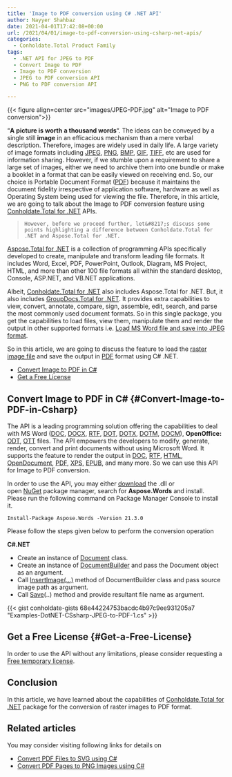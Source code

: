 ```yaml
---
title: 'Image to PDF conversion using C# .NET API'
author: Nayyer Shahbaz
date: 2021-04-01T17:42:08+00:00
url: /2021/04/01/image-to-pdf-conversion-using-csharp-net-apis/
categories:
  - Conholdate.Total Product Family
tags:
  - .NET API for JPEG to PDF
  - Convert Image to PDF
  - Image to PDF conversion
  - JPEG to PDF conversion API
  - PNG to PDF conversion API

---
```



{{< figure align=center src="images/JPEG-PDF.jpg" alt="Image to PDF conversion">}}
 

&#8220;**A** **picture is worth** **a thousand words**&#8220;. The ideas can be conveyed by a single still **image** in an efficacious mechanism than a mere verbal description. Therefore, images are widely used in daily life. A large variety of image formats including [JPEG][2], [PNG][3], [BMP][4], [GIF][5], [TIFF][6], etc are used for information sharing. However, if we stumble upon a requirement to share a large set of images, either we need to archive them into one bundle or make a booklet in a format that can be easily viewed on receiving end. So, our choice is Portable Document Format ([PDF][7]) because it maintains the document fidelity irrespective of application software, hardware as well as Operating System being used for viewing the file. Therefore, in this article, we are going to talk about the Image to PDF conversion feature using [Conholdate.Total for .NET][8] APIs.

<blockquote class="wp-block-quote">
  
    However, before we proceed further, let&#8217;s discuss some points highlighting a difference between Conholdate.Total for .NET and Aspose.Total for .NET.
  
</blockquote>

[Aspose.Total for .NET][9] is a collection of programming APIs specifically developed to create, manipulate and transform leading file formats. It includes Word, Excel, PDF, PowerPoint, Outlook, Diagram, MS Project, HTML, and more than other 100 file formats all within the standard desktop, Console, ASP.NET, and VB.NET applications.

Albeit, [Conholdate.Total for .NET][8] also includes Aspose.Total for .NET. But, it also includes [GroupDocs.Total for .NET][10]. It provides extra capabilities to view, convert, annotate, compare, sign, assemble, edit, search, and parse the most commonly used document formats. So in this single package, you get the capabilities to load files, view them, manipulate them and render the output in other supported formats i.e. [Load MS Word file and save into JPEG format][11].

So in this article, we are going to discuss the feature to load the [raster image file][12] and save the output in [PDF][7] format using C# .NET.

  * [Convert Image to PDF in C#][13]
  * [Get a Free License][14]

## Convert Image to PDF in C# {#Convert-Image-to-PDF-in-Csharp}

The API is a leading programming solution offering the capabilities to deal with MS Word ([DOC][15], [DOCX][16], [RTF][17], [DOT][18], [DOTX][19], [DOTM][20], [DOCM][21]), **OpenOffice:** [ODT][22], [OTT][23] files. The API empowers the developers to modify, generate, render, convert and print documents without using Microsoft Word. It supports the feature to render the output in [DOC][15], [RTF][17], [HTML][24], [OpenDocument][22], [PDF][7], [XPS][25], [EPUB][26], and many more. So we can use this API for Image to PDF conversion. 

In order to use the API, you may either [download][27] the .dll or open [NuGet][28] package manager, search for **Aspose.Words** and install. Please run the following command on Package Manager Console to install it.

```
Install-Package Aspose.Words -Version 21.3.0  
```

Please follow the steps given below to perform the conversion operation

**C#.NET**

  * Create an instance of [Document][29] class.
  * Create an instance of [DocumentBuilder][30] and pass the Document object as an argument.
  * Call [InsertImage(&#8230;)][31] method of DocumentBuilder class and pass source image path as argument.
  * Call [Save][32](..) method and provide resultant file name as argument.

{{< gist conholdate-gists 68e44224753bacdc4b97c9ee931205a7 "Examples-DotNET-CSsharp-JPEG-to-PDF-1.cs" >}}

## Get a Free License {#Get-a-Free-License}

In order to use the API without any limitations, please consider requesting a [Free temporary license][33].

## Conclusion

In this article, we have learned about the capabilities of [Conholdate.Total for .NET][8] package for the conversion of raster images to PDF format.

## **Related articles**

You may consider visiting following links for details on 

  * [Convert PDF Files to SVG using C#][34]
  * [Convert PDF Pages to PNG Images using C#][35]

 [1]: https://blog.conholdate.com/wp-content/uploads/sites/27/2021/03/JPEG-PDF.jpg
 [2]: https://docs.fileformat.com/image/jpeg/
 [3]: https://docs.fileformat.com/image/png/
 [4]: https://docs.fileformat.com/image/bmp/
 [5]: https://docs.fileformat.com/image/gif/
 [6]: https://docs.fileformat.com/image/tiff/
 [7]: https://docs.fileformat.com/pdf/
 [8]: https://products.conholdate.com/total/net
 [9]: https://products.aspose.com/total/net
 [10]: https://products.groupdocs.com/total/net
 [11]: https://docs.aspose.com/words/net/converting-to-fixed-page-format/
 [12]: https://docs.fileformat.com/image/
 [13]: #Convert-Image-to-PDF-in-Csharp
 [14]: #Get-a-Free-License
 [15]: https://docs.fileformat.com/word-processing/doc/
 [16]: https://docs.fileformat.com/word-processing/docx/
 [17]: https://docs.fileformat.com/word-processing/rtf/
 [18]: https://docs.fileformat.com/word-processing/dot/
 [19]: https://docs.fileformat.com/word-processing/dotx/
 [20]: https://docs.fileformat.com/word-processing/dotm/
 [21]: https://docs.fileformat.com/word-processing/docm/
 [22]: https://docs.fileformat.com/word-processing/odt/
 [23]: https://docs.fileformat.com/word-processing/ott/
 [24]: https://docs.fileformat.com/web/html/
 [25]: https://docs.fileformat.com/page-description-language/xps/
 [26]: https://docs.fileformat.com/ebook/epub/
 [27]: https://downloads.aspose.com/words/net
 [28]: https://www.nuget.org/packages/Aspose.Words/
 [29]: https://apireference.aspose.com/words/net/aspose.words/document
 [30]: https://apireference.aspose.com/words/net/aspose.words/documentbuilder
 [31]: https://apireference.aspose.com/words/net/aspose.words.documentbuilder/insertimage/methods/9
 [32]: https://apireference.aspose.com/words/net/aspose.words.document/save/methods/2
 [33]: https://purchase.aspose.com/temporary-license
 [34]: https://blog.aspose.com/2021/02/04/convert-pdf-files-to-svg-using-csharp/
 [35]: https://blog.aspose.com/2020/11/25/pdf-to-png-using-csharp/







